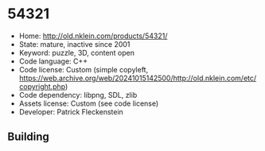 # 54321

- Home: http://old.nklein.com/products/54321/
- State: mature, inactive since 2001
- Keyword: puzzle, 3D, content open
- Code language: C++
- Code license: Custom (simple copyleft, https://web.archive.org/web/20241015142500/http://old.nklein.com/etc/copyright.php)
- Code dependency: libpng, SDL, zlib
- Assets license: Custom (see code license)
- Developer: Patrick Fleckenstein

## Building
